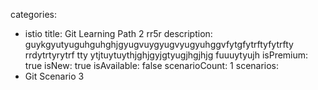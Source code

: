categories:
  - istio
title: Git Learning Path 2 rr5r
description: guykgyutyuguhguhghjgyugvuygyugvyugyuhggvfytgfytrftyfytrfty rrdytrtyrytrf tty ytjtuytuythjghjgyjgtyugjhgjhjg fuuuytyujh
isPremium: true
isNew: true
isAvailable: false
scenarioCount: 1
scenarios: 
  - Git Scenario 3
